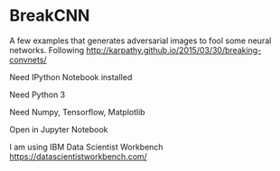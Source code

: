 # BreakCNN

A few examples that generates adversarial images to fool some neural networks. 
Following http://karpathy.github.io/2015/03/30/breaking-convnets/

Need IPython Notebook installed

Need Python 3

Need Numpy, Tensorflow, Matplotlib

Open in Jupyter Notebook

I am using IBM Data Scientist Workbench https://datascientistworkbench.com/
